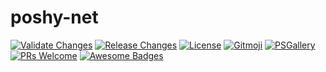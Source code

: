 # poshy-net

[![Validate Changes](https://github.com/pwshrc/poshy-net/actions/workflows/validate.yml/badge.svg)](https://github.com/pwshrc/poshy-net/actions/workflows/validate.yml)
[![Release Changes](https://github.com/pwshrc/poshy-net/actions/workflows/release.yml/badge.svg)](https://github.com/pwshrc/poshy-net/actions/workflows/release.yml)
[![License](https://img.shields.io/github/license/pwshrc/poshy-net)](./LICENSE.txt)
[![Gitmoji](https://img.shields.io/badge/gitmoji-%20😜%20😍-FFDD67.svg?style=flat-square)](https://gitmoji.carloscuesta.me/)
[![PSGallery](https://img.shields.io/powershellgallery/dt/poshy-net.svg)](https://www.powershellgallery.com/packages/poshy-net)
[![PRs Welcome](https://img.shields.io/badge/PRs-welcome-brightgreen.svg?style=flat-square)](http://makeapullrequest.com)
[![Awesome Badges](https://img.shields.io/badge/badges-awesome-green.svg)](https://github.com/Naereen/badges)



